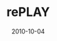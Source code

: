 ---
layout: music 
title: "rePLAY"
series: "PLAY"
date: 2010-10-04 
description: "Chuck Mingo talks about discovering joy through play."
audio: "http://s3.amazonaws.com/crossroadsaudiomessages/replay.mp3"
audio-duration: "35:56"
---